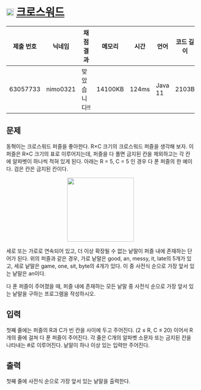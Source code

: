 # <img width="20px"  src="https://d2gd6pc034wcta.cloudfront.net/tier/9.svg" class="solvedac-tier"> [크로스워드](https://www.acmicpc.net/problem/1706) 

| 제출 번호 | 닉네임 | 채점 결과 | 메모리 | 시간 | 언어 | 코드 길이 |
|---|---|---|---|---|---|---|
|63057733|nimo0321|맞았습니다!! |14100KB|124ms|Java 11|2103B|

## 문제
<p>동혁이는 크로스워드 퍼즐을 좋아한다. R×C 크기의 크로스워드 퍼즐을 생각해 보자. 이 퍼즐은 R×C 크기의 표로 이루어지는데, 퍼즐을 다 풀면 금지된 칸을 제외하고는 각 칸에 알파벳이 하나씩 적혀 있게 된다. 아래는 R = 5, C = 5 인 경우 다 푼 퍼즐의 한 예이다. 검은 칸은 금지된 칸이다.</p>

<p style="text-align: center;"><img alt="" height="171" src="https://www.acmicpc.net/JudgeOnline/upload/201005/cross.PNG" width="178"></p>

<p>세로 또는 가로로 연속되어 있고, 더 이상 확장될 수 없는 낱말이 퍼즐 내에 존재하는 단어가 된다. 위의 퍼즐과 같은 경우, 가로 낱말은 good, an, messy, it, late의 5개가 있고, 세로 낱말은 game, one, sit, byte의 4개가 있다. 이 중 사전식 순으로 가장 앞서 있는 낱말은 an이다.</p>

<p>다 푼 퍼즐이 주어졌을 때, 퍼즐 내에 존재하는 모든 낱말 중 사전식 순으로 가장 앞서 있는 낱말을 구하는 프로그램을 작성하시오.</p>

## 입력
<p>첫째 줄에는 퍼즐의 R과 C가 빈 칸을 사이에 두고 주어진다. (2 ≤ R, C ≤ 20) 이어서 R개의 줄에 걸쳐 다 푼 퍼즐이 주어진다. 각 줄은 C개의 알파벳 소문자 또는 금지된 칸을 나타내는 #로 이루어진다. 낱말이 하나 이상 있는 입력만 주어진다.</p>

## 출력
<p>첫째 줄에 사전식 순으로 가장 앞서 있는 낱말을 출력한다.</p>

